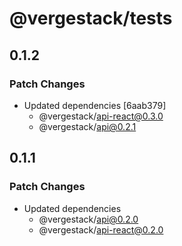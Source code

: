 # @vergestack/tests

## 0.1.2

### Patch Changes

- Updated dependencies [6aab379]
  - @vergestack/api-react@0.3.0
  - @vergestack/api@0.2.1

## 0.1.1

### Patch Changes

- Updated dependencies
  - @vergestack/api@0.2.0
  - @vergestack/api-react@0.2.0
